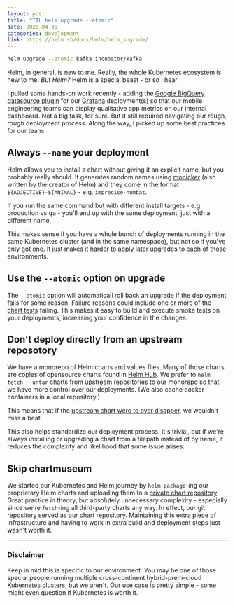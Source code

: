 ```yaml
---
layout: post
title: "TIL helm upgrade --atomic"
date: 2020-04-30
categories: development
link: https://helm.sh/docs/helm/helm_upgrade/
---
```


```sh
helm upgrade --atomic kafka incubator/kafka
```

Helm, in general, is new to me.
Really, the whole Kubernetes ecosystem is new to me.
_But Helm?_
Helm is a special beast - or so I hear.

I pulled some hands-on work recently - adding the [Google BigQuery datasource plugin](https://grafana.com/grafana/plugins/doitintl-bigquery-datasource/installation) for our [Grafana](https://grafana.com/) deployment(s) so that our mobile engineering teams can display qualitative app metrics on our internal dashboard.
Not a big task, for sure.
But it still required navigating our rough, _rough_ deployment process.
Along the way, I picked up some best practices for our team:

## Always `--name` your deployment

Helm allows you to install a chart without giving it an explicit name, but you probably really should.
It generates random names using [monicker](https://github.com/technosophos/moniker) (also written by the creator of Helm) and they come in the format `${ADJECTIVE}-${ANIMAL}` - e.g. `imprecise-numbat`.

If you run the same command but with different install targets - e.g. production vs qa - you'll end up with the same deployment, just with a different name.

This makes sense if you have a whole bunch of deployments running in the same Kubernetes cluster (and in the same namespace), but not so if you've only got one.
It just makes it harder to apply later upgrades to each of those environments.


## Use the `--atomic` option on upgrade

The `--atomic` option will automaticall roll back an upgrade if the deployment fails for some reason.
Failure reasons could include one or more of the [chart tests](https://helm.sh/docs/topics/chart_tests/) failing.
This makes it easy to build and execute smoke tests on your deployments, increasing your confidence in the changes.

## Don't deploy directly from an upstream reposotory

We have a monorepo of Helm charts and values files.
Many of those charts are copies of opensource charts found in [Helm Hub](https://hub.helm.sh/).
We prefer to `helm fetch --untar` charts from upstream repositories to our monorepo so that we have more control over our deployments.
(We also cache docker containers in a local repository.)

This means that if the [upstream chart were to ever disapper](https://hub.helm.sh/), we wouldn't miss a beat.

This also helps standardize our deployment process.
It's trivial, but if we're always installing or upgrading a chart from a filepath instead of by name, it reduces the complexity and likelihood that some issue arises.

## Skip chartmuseum

We started our Kubernetes and Helm journey by `helm package`-ing our proprietary Helm charts and uploading them to a [private chart repository](https://github.com/helm/chartmuseum).
Great practice in theory, but absolutely unnecessary complexity - especially since we're `fetch`-ing all third-party charts any way.
In effect, our git repository served as our chart repository.
Maintaining this extra piece of infrastructure and having to work in extra build and deployment steps just wasn't worth it.

____

### Disclaimer
Keep in mid this is specific to our environment.
You may be one of those special people running multiple cross-continent hybrid-prem-cloud Kubernetes clusters, but we aren't.
Our use case is pretty simple - some might even question if Kubernetes is worth it.
